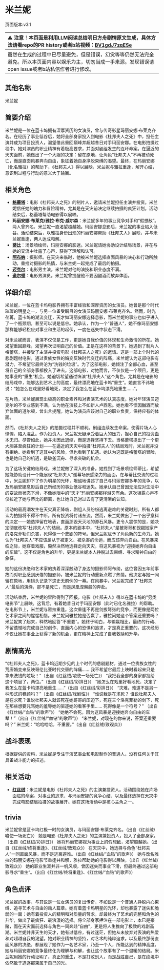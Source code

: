 # 米兰妮
页面版本:v3.1
 

| :warning: 注意！本页面是利用LLM阅读总结明日方舟剧情原文生成，具体方法请看repo的PR history或者b站视频：[BV1gdJ7zqESe](https://www.bilibili.com/video/BV1gdJ7zqESe/)         |
|:----------------------------|
| 虽然在生成的过程中已尽量避免，但是错误，幻觉等等仍然无法完全避免。所以本页面内容以娱乐为主，切勿当成一手来源。发现错误请open issue或者b站私信作者进行修改。|



## 其他名称
米兰妮
## 简要介绍
米兰妮是一位在蓝卡坞拥有深厚资历的女演员，曾与传奇影星玛丽安娜·布莱克齐名。在经历了事业低谷后，她将全部身家投入到电影《杜邦夫人之死》中，担任主演并成为项目投资人，渴望借此重回巅峰并超越昔日对手玛丽安娜。在电影拍摄过程中，她对演员的职业精神有着极高要求，并面对剧组发生的连环命案。在逼近的天灾面前，她做出了一个大胆的决定：留在原地，让角色“杜邦夫人”不再被动死亡，而是直面风暴奔向自由，象征着她自身挣脱束缚的渴望。最终，在玛丽安娜（化名雅拉）的帮助下，《杜邦夫人》得以展映，米兰妮与雅拉重逢，解开心结，意识到过程与行动的意义大于输赢。
## 相关角色
-   **[格蕾塔](extended_char_ge_lei_ta.md)**：电影《杜邦夫人之死》的制片人，邀请米兰妮担任主演并投资。米兰妮信任她的魄力和冒险精神，尤其是在天灾前决定继续拍摄的疯狂计划。活动结束后，格蕾塔帮助电影得以展映。
-   **玛丽安娜·布莱克/雅拉·布克·威尔森**：米兰妮多年的事业竞争对手和“假想敌”。两人曾齐名，米兰妮一直渴望超越她。玛丽安娜息影后，米兰妮的事业陷入低谷。活动结束后，以雅拉身份出现的玛丽安娜帮助《杜邦夫人》展映，并与米兰妮重逢，两人达成和解。
-   **[蒂比](char_4191_tippi.md)**：场景喷绘师，玛丽安娜的影迷。米兰妮请她协助设计结局场景，并在与她的交流中吐露了心声，获得了理解和认可。
-   **[阿布纳](extended_char_a_bu_na.md)**：摄影师。在天灾来临时，他被米兰妮选择直面风暴的决心和行动所触动，重拾对摄影的热情，与米兰妮一起完成了最后的拍摄。
-   **[迈克尔](extended_char_mai_ke_er.md)**：电影男主演。米兰妮对他的演技和职业态度不满。
-   **[道尔顿](extended_char_dao_er_dun.md)**：电影男演员。米兰妮曾提醒他不要因酗酒而放弃体面。
## 详细介绍
米兰妮，一位在蓝卡坞电影界拥有丰富经验和深厚资历的女演员。她曾是那个时代璀璨的明星之一，与另一位备受瞩目的女演员玛丽安娜·布莱克齐名。然而，时光荏苒，蓝卡坞的潮流变迁，天才如玛丽安娜选择息影，而米兰妮的事业也似乎进入了一个瓶颈期，甚至可以说是低谷。她承认，作为一个“普通人”，她不像玛丽安娜那样能够轻松应对事业和生活的起伏，一度在迷失中状态下滑。

对米兰妮而言，表演不仅仅是工作，更是她自我价值的体现和生命激情的所在。她渴望重回巅峰，渴望再次证明自己的价值。正是在这样的背景下，她遇到了制片人格蕾塔，并接受了主演并投资电影《杜邦夫人之死》的邀请。这是一部上个时代的悲剧题材电影，通过贵族女性的婚变反映时代变迁的阵痛，米兰妮认为这部电影有潜力，不希望它最终沦为“洗钱的垃圾”。为了这部电影，她倾注了全部心血，甚至将自己的全部身家都投入了进去。这部电影，对她而言，不仅仅是一个项目，更是她事业的“重生”机会。她迫切希望通过饰演“杜邦夫人”这个角色，尤其是在电影的结局戏中，能够达到艺术上的高度，最终漂亮地在蓝卡坞“重生”。她直言不讳地说：“她怎么在戏里好看地死，决定了我怎么在蓝卡坞漂亮地重生......”。

在片场，米兰妮展现出极高的职业素养和对表演艺术的认真态度。她对年轻演员迈克尔的不专业感到不满，认为他在演技上不如新人卢西恩。她也看不惯因酗酒而放弃体面的道尔顿，曾出言提醒。她认为演员应该对自己的职业负责，保持应有的体面。

然而，《杜邦夫人之死》的拍摄过程并不顺利。剧组连续发生命案，使得片场人心惶惶，陷入混乱。作为投资人，米兰妮无疑承受着巨大的压力，担心自己的投资血本无归。尽管如此，她并未因此退缩，而是选择坚持下去。当格蕾塔提出了一个更大胆甚至疯狂的计划——在逼近的天灾中拍摄“杜邦夫人”的结局戏时，米兰妮并没有拒绝。她看到了这其中的风险，但也看到了机遇。她认为这既是格蕾塔的冒险，也是她自己的机遇，是破釜沉舟、寻求突破的机会。

为了这场关键的结局戏，米兰妮做了深入的准备。她找到了场景喷绘师蒂比，希望她能协助设计一个能展现“杜邦夫人”谢幕场景感染力的画面。在与蒂比交流的过程中，米兰妮卸下了作为明星的光环，坦诚地讲述了自己与玛丽安娜多年的竞争，以及玛丽安娜息影后自己所经历的事业低谷和迷失。她承认自己曾因无法应对生活中的变故而状态下滑，不像她眼中的“天才”玛丽安娜那样游刃有余。这次坦露心声不仅拉近了她与蒂比的距离，也让她自己对过去有了更清晰的认知。

活动的最高潮发生在天灾真正降临，剧组人员纷纷逃离避难的关键时刻。所有人都认为拍摄将不得不中断，所有投资将付诸东流。然而，米兰妮做出了一个出乎意料的决定——她选择留在地表，直面那毁天灭地的源石风暴。更令人震惊的是，她决定彻底改写“杜邦夫人”的结局。原本的剧本中，“杜邦夫人”是被哥哥和觊觎她家产的洛克菲勒们杀害，死得像一个悲剧的符号。但米兰妮赋予了角色新的生命力。她认为“杜邦夫人”不应该屈从于被定义、被杀害的命运，而应该奔向自由。在风暴来临之际，她穿着戏服，毅然决然地选择走向天灾，将这风暴视为“迎接她奔向自由的车辇”。这不仅是角色的升华，更是米兰妮本人挣脱过去束缚、寻求精神自由的象征。

她的这份决绝和艺术家的执着深深触动了身边的摄影师阿布纳，这位曾因五年前事故而对职业感到厌倦的摄影师，被米兰妮的行动重新点燃了热情。他决定与她一同留在原地，用镜头记录下这史无前例的一幕。在风暴中，米兰妮完成了“杜邦夫人”最后的演绎，那不是死亡，而是凤凰涅槃般的奔赴。

活动结束后，米兰妮的冒险得到了回报。电影《杜邦夫人》得以在蓝卡坞的“另类电影节”上展映。这背后，有着她昔日对手玛丽安娜（此时已化名雅拉）的帮助。在电影节上，米兰妮与雅拉重逢。这次重逢不再是剑拔弩张的竞争，而更像是两位艺术家之间的惺惺相惜。米兰妮问雅拉她是否赢了，雅拉问她这个答案还重要吗？米兰妮笑了起来，释然地回答“不重要”。她终于明白，与输赢相比，最终的行动、不留遗憾地完成自己的创作、直面内心的恐惧和追求，才是真正重要的。这次经历不仅让她在事业上获得了新的机会，更在精神上完成了自我救赎和升华。
## 剧情高光
“《杜邦夫人之死》，蓝卡坞近期少见的上个时代的悲剧题材，通过一位贵族女性的荒唐婚变来反映哥伦比亚时代交替的阵痛...... 我不希望它最后上映时看起来只是拿来洗钱的垃圾！”（出自《红丝绒/唆使一场死亡》）
“我把我全部的身家都投给这个项目了，两位。”（出自《红丝绒/彩排日》）
“她怎么在戏里好看地死，决定了我怎么在蓝卡坞漂亮地重生......”（出自《红丝绒/彩排日》）
“灾难，难道不是另一种形式的眷顾吗？”（出自《红丝绒/戏剧性》）
“谁说我是在求死？ 谁说杜邦夫人是在求死？谁说杜邦夫人就该死在她哥哥的压迫下，死在三个洛克菲勒的剑下，死在那些想要咒骂她的羞辱她的驱逐她的看客手里...... 死得像是一个符号？” （出自《红丝绒/“血钻”的歌声”》）
“她绝不会死。因为这风暴是迎接她奔向自由的车辇！”（出自《红丝绒/“血钻”的歌声”》）
“米兰妮，对现在的你来说，答案还重要吗？” 米兰妮：“哈哈哈哈，不重要。”（出自《红丝绒/致观众》）
## 战斗表现
根据提供的资料，米兰妮是专注于演艺事业和电影制作的普通人，没有任何关于其具备战斗能力的描述。
## 相关活动
-   **[红丝绒](../stories/act43side.md)**：米兰妮是电影《杜邦夫人之死》的主演兼投资人。活动围绕她在片场面临的命案、对事业的追求、与玛丽安娜的竞争心结、以及最终选择在天灾中完成电影结局拍摄的故事展开。她在这场活动中是核心主角之一。
## trivia
米兰妮曾是蓝卡坞红极一时的女演员，与玛丽安娜·布莱克齐名。（出自《红丝绒/唆使一场死亡》）
她是电影《杜邦夫人之死》的主演兼投资人，投入了全部身家。（出自《红丝绒/彩排日》）
她将玛丽安娜视为事业上的假想敌，渴望超越她。（出自《红丝绒/终将重逢》、《红丝绒/致观众》）
在天灾中，她选择与角色“杜邦夫人”一同直面风暴，而不是逃离避难。（出自《红丝绒/“血钻”的歌声》）
她与改名雅拉的玛丽安娜在电影节重逢并和解，雅拉帮助她的电影得以展映。（出自《红丝绒/致观众》）
她的职业生涯并非一帆风顺，曾因迷失而事业下滑，但最终通过这部电影寻求“重生”。（出自《红丝绒/终将重逢》、《红丝绒/“血钻”的歌声》）
## 角色点评
米兰妮的故事，与其说是一位女演员的复出传奇，不如说是一个普通人挣脱内心束缚、追寻艺术与自由的动人篇章。她有着蓝卡坞明星的光环，却也暴露了迷失和脆弱的一面；她有着投资人的精明和对质量的苛求，却最终为了艺术的完整和角色的升华，做出了最疯狂、最浪漫的选择。将全部身家押注在一部电影上，本已是豪赌，而在天灾面前选择与角色一同奔赴“自由”，更是将人生推向了极致的戏剧高潮。米兰妮并非天生的天才，她有过低谷，有过迷茫，但她从未放弃对表演的热爱和对超越自我的渴望。她对职业精神的坚持，对艺术的纯粹追求，以及最终那份直面风暴的决绝，都展现了她作为一名艺术家，乃至一个人，所能达到的精神高度。她与玛丽安娜的竞争最终化为理解与和解，也让这个故事有了一个温暖的结局。米兰妮用她的行动证明了，真正的重生，不是打败别人，而是战胜自己，是在绝境中依然敢于追逐那束属于自己的光。